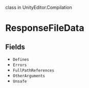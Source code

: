 class in UnityEditor.Compilation
# ResponseFileData

## Fields
- `Defines`
- `Errors`
- `FullPathReferences`
- `OtherArguments`
- `Unsafe`
